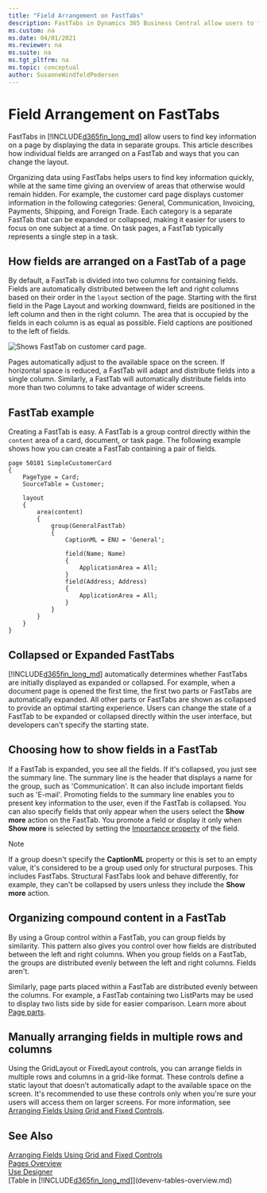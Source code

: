 ```yaml
---
title: "Field Arrangement on FastTabs"
description: FastTabs in Dynamics 365 Business Central allow users to find key information on a page displayed in separate groups.
ms.custom: na
ms.date: 04/01/2021
ms.reviewer: na
ms.suite: na
ms.tgt_pltfrm: na
ms.topic: conceptual
author: SusanneWindfeldPedersen
---
```


# Field Arrangement on FastTabs

FastTabs in [!INCLUDE[d365fin_long_md](includes/d365fin_long_md.md)] allow users to find key information on a page by displaying the data in separate groups. This article describes how individual fields are arranged on a FastTab and ways that you can change the layout. 

Organizing data using FastTabs helps users to find key information quickly, while at the same time giving an overview of areas that otherwise would remain hidden. For example, the customer card page displays customer information in the following categories: General, Communication, Invoicing, Payments, Shipping, and Foreign Trade. Each category is a separate FastTab that can be expanded or collapsed, making it easier for users to focus on one subject at a time. On task pages, a FastTab typically represents a single step in a task.  

## How fields are arranged on a FastTab of a page

By default, a FastTab is divided into two columns for containing fields. Fields are automatically distributed between the left and right columns based on their order in the `layout` section of the page. Starting with the first field in the Page Layout and working downward, fields are positioned in the left column and then in the right column. The area that is occupied by the fields in each column is as equal as possible. Field captions are positioned to the left of fields. 

![Shows FastTab on customer card page.](media/fasttab-overview.png) 

Pages automatically adjust to the available space on the screen. If horizontal space is reduced, a FastTab will adapt and distribute fields into a single column. Similarly, a FastTab will automatically distribute fields into more than two columns to take advantage of wider screens.  


## FastTab example

Creating a FastTab is easy. A FastTab is a group control directly within the `content` area of a card, document, or task page. The following example shows how you can create a FastTab containing a pair of fields.

```AL
page 50101 SimpleCustomerCard
{
    PageType = Card;
    SourceTable = Customer;

    layout
    {
        area(content)
        {
            group(GeneralFastTab)
            {
                CaptionML = ENU = 'General';
                
                field(Name; Name)
                {
                    ApplicationArea = All;
                }
                field(Address; Address)
                {
                    ApplicationArea = All;
                }
            }
        }
    }
}
```

## Collapsed or Expanded FastTabs

[!INCLUDE[d365fin_long_md](includes/d365fin_long_md.md)] automatically determines whether FastTabs are initially displayed as expanded or collapsed. For example, when a document page is opened the first time, the first two parts or FastTabs are automatically expanded. All other parts or FastTabs are shown as collapsed to provide an optimal starting experience. Users can change the state of a FastTab to be expanded or collapsed directly within the user interface, but developers can't specify the starting state.  

## Choosing how to show fields in a FastTab

If a FastTab is expanded, you see all the fields. If it's collapsed, you just see the summary line. The summary line is the header that displays a name for the group, such as 'Communication'. It can also include important fields such as 'E-mail'. Promoting fields to the summary line enables you to present key information to the user, even if the FastTab is collapsed. You can also specify fields that only appear when the users select the **Show more** action on the FastTab. You promote a field or display it only when **Show more** is selected by setting the [Importance property](properties/devenv-importance-property.md) of the field.  

> [!NOTE]  
> If a group doesn't specify the **CaptionML** property or this is set to an empty value, it's considered to be a group used only for structural purposes. This includes FastTabs. Structural FastTabs look and behave differently, for example, they can't be collapsed by users unless they include the **Show more** action.  

## Organizing compound content in a FastTab

By using a Group control within a FastTab, you can group fields by similarity. This pattern also gives you control over how fields are distributed between the left and right columns. When you group fields on a FastTab, the groups are distributed evenly between the left and right columns. Fields aren't.

Similarly, page parts placed within a FastTab are distributed evenly between the columns. For example, a FastTab containing two ListParts may be used to display two lists side by side for easier comparison. Learn more about [Page parts](devenv-designing-parts.md).  

  
## Manually arranging fields in multiple rows and columns  

Using the GridLayout or FixedLayout controls, you can arrange fields in multiple rows and columns in a grid-like format. These controls define a static layout that doesn't automatically adapt to the available space on the screen. It's recommended to use these controls only when you're sure your users will access them on larger screens. For more information, see [Arranging Fields Using Grid and Fixed Controls](devenv-arranging-fields-using-grid-and-fixed-controls.md).

## See Also
[Arranging Fields Using Grid and Fixed Controls](devenv-arranging-fields-using-grid-and-fixed-controls.md)  
[Pages Overview](devenv-pages-overview.md)  
[Use Designer](devenv-inclient-designer.md)  
[Table in [!INCLUDE[d365fin_long_md](includes/d365fin_long_md.md)]](devenv-tables-overview.md)  
